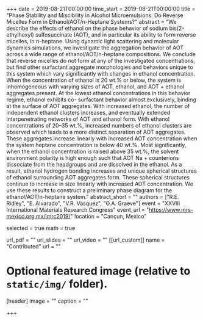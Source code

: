+++
date = 2019-08-21T00:00:00
time_start = 2019-08-21T00:00:00
title = "Phase Stability and Miscibility in Alcohol Microemulsions: Do Reverse Micelles Form in
Ethanol/AOT/n-Heptane Systems?"
abstract = "We describe the effects of ethanol on the phase behavior of sodium bis(2-ethylhexyl)
sulfosuccinate (AOT), and in particular its ability to form reverse micelles, in n-heptane. Using
dynamic light scattering and molecular dynamics simulations, we investigate the aggregation
behavior of AOT across a wide range of ethanol/AOT/n-heptane compositions. We conclude
that reverse micelles do not form at any of the investigated concentrations, but find other
surfactant aggregate morphologies and behaviors unique to this system which vary significantly
with changes in ethanol concentration. When the concentration of ethanol is 20 wt.% or below,
the system is inhomogeneous with varying sizes of AOT, ethanol, and AOT + ethanol aggregates
present. At the lowest ethanol concentrations in this behavior regime, ethanol exhibits co-
surfactant behavior almost exclusively, binding at the surface of AOT aggregates. With
increased ethanol, the number of independent ethanol clusters increases, and eventually extended
interpenetrating networks of AOT and ethanol form. With ethanol concentrations of 20–35 wt.%,
increased numbers of ethanol clusters are observed which leads to a more distinct separation of
AOT aggregates. These aggregates increase linearly with increased AOT concentration when
the system heptane concentration is below 40 wt.%. Most significantly, when the ethanol
concentration is raised above 35 wt.%, the solvent environment polarity is high enough such that
AOT Na + counterions dissociate from the headgroups and are dissolved in the ethanol. As a
result, ethanol hydrogen bonding increases and unique spherical structures of ethanol
surrounding AOT aggregates form. These spherical structures continue to increase in size
linearly with increased AOT concentration. We use these results to construct a preliminary
phase diagram for the ethanol/AOT/n-heptane system."
abstract_short = ""
authors = ["R.E. Ridley", "E. Alvarado", "V.R. Vasquez", "O.A. Graeve"]
event = "XXVIII International Materials Research Congress"
event_url = "https://www.mrs-mexico.org.mx/imrc2019/"
location = "Cancun, Mexico"

selected = true
math = true

url_pdf = ""
url_slides = ""
url_video = ""
[[url_custom]]
    name = "Contributed"
    url = ""



# Optional featured image (relative to `static/img/` folder).
[header]
image = ""
caption = ""

+++

